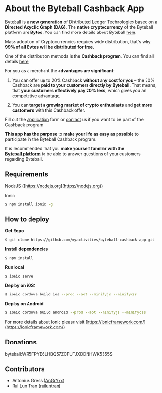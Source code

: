 # About the Byteball Cashback App

Byteball is a **new generation** of Distributed Ledger Technologies based 
on a **Directed Acyclic Graph (DAG)**. The **native cryptocurrency** of the 
Byteball platform are **Bytes**. You can find more details about 
Byteball [here](https://byteball.org/).

Mass adoption of Cryptocurrencies requires wide distribution, 
that's why **99% of all Bytes will be distributed for free.**

One of the distribution methods is the **Cashback program**. 
You can find all details [here](https://medium.com/byteball/byteball-cashback-program-9c717b8d3173).

For you as a merchant the **advantages are significant**:
1. You can offer up to 20% Cashback **without any cost for you** – 
the 20% Cashback are **paid to your customers directly by Byteball**. 
That means, that **your customers effectively pay 20% less**, 
which gives you an competetive advantage.

2. You can **target a growing market of crypto enthusiasts** 
and **get more customers** with this Cashback offer.

Fill out the [application](https://medium.com/byteball/byteball-cashback-program-9c717b8d3173) 
form or [contact](mailto:byteball@byteball.org) us if you want to be part 
of the Cashback program.

**This app has the purpose** to **make your life as easy as possible** to 
participate in the Byteball Cashback program.

It is recommended that you **make yourself familiar with the  
[Byteball platform](https://byteball.org/)** to be able to answer questions of 
your customers regarding Byteball.

## Requirements

NodeJS ([https://nodejs.org](https://nodejs.org))

Ionic
````bash
$ npm install ionic -g
````

## How to deploy

**Get Repo**
```bash
$ git clone https://github.com/myactivities/byteball-cashback-app.git
```

**Install dependencies**
````bash
$ npm install
````

**Run local**
```bash
$ ionic serve
```

**Deploy on iOS:**
```bash
$ ionic cordova build ios --prod --aot --minifyjs --minifycss 
```

**Deploy on Android:**
```bash
$ ionic cordova build android --prod --aot --minifyjs --minifycss 
```
For more details about Ionic please visit [https://ionicframework.com/](https://ionicframework.com/)

## Donations

byteball:WR5FPYE6LHBQ57ZCFUTJXDDNHWK5355S

## Contributors
- Antonius Gress ([AnGrYxx](https://github.com/AnGrYxx))
- Rui Lun Tran ([ruiluntran](https://github.com/ruiluntran/byteball-coffeemachine))
